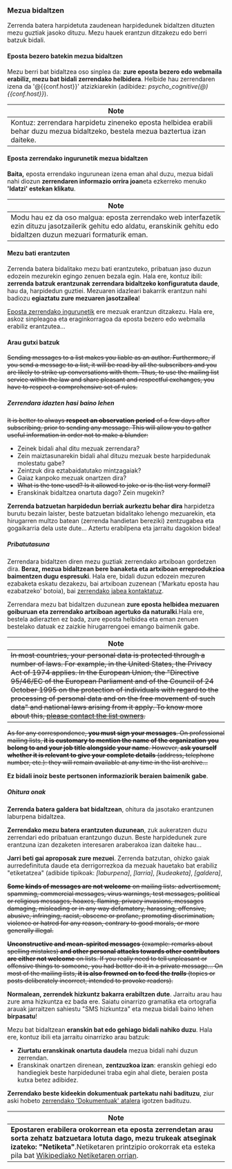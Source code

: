 ### <span id="sendmsg"></span>Mezua bidaltzen

Zerrenda batera harpidetuta zaudenean harpidedunek bidaltzen dituzten mezu guztiak jasoko dituzu. Mezu hauek erantzun ditzakezu edo berri batzuk bidali.

#### Eposta bezero batekin mezua bidaltzen

Mezu berri bat bidaltzea oso sinplea da: **zure eposta bezero edo webmaila erabiliz, mezu bat bidali zerrendako helbidera**. Helbide hau zerrendaren izena da '@{{conf.host}}' atzizkiarekin (adibidez: *psycho\_cognitive(@){{conf.host}}*).

| Note |
|------|
| Kontuz: zerrendara harpidetu zineneko eposta helbidea erabili behar duzu mezua bidaltzeko, bestela mezua baztertua izan daiteke. |

#### Eposta zerrendako ingurunetik mezua bidaltzen

**Baita,** eposta errendako ingurunean izena eman ahal duzu, mezua bidali nahi diozun **zerrendaren informazio orrira joan**eta ezkerreko menuko **'Idatzi' estekan klikatu**.

| Note |
|------|
| Modu hau ez da oso malgua: eposta zerrendako web interfazetik ezin dituzu jasotzailerik gehitu edo aldatu, eranskinik gehitu edo bidaltzen duzun mezuari formaturik eman. |

#### Mezu bati erantzuten

Zerrenda batera bidalitako mezu bati erantzuteko, pribatuan jaso duzun edozein mezurekin egingo zenuen bezala egin. Hala ere, kontuz ibili: **zerrenda batzuk erantzunak zerrendara bidaltzeko konfiguratuta daude**, hau da, harpidedun guztiei. Mezuaren idazleari bakarrik erantzun nahi badiozu **egiaztatu zure mezuaren jasotzailea**!

[Eposta zerrendako ingurunetik](#answeronline) ere mezuak erantzun ditzakezu. Hala ere, askoz sinpleagoa eta eraginkorragoa da eposta bezero edo webmaila erabiliz erantzutea...

#### <span id="rulesuser"></span>Arau gutxi batzuk

~~Sending messages to a list makes you liable as an author. Furthermore, if you send a message to a list, it will be read by all the subscribers and you are likely to strike up conversations with them. Thus, to use the mailing list service within the law and share pleasant and respectful exchanges, you have to respect a comprehensive set of rules.~~

##### Zerrendara idazten hasi baino lehen

~~It is better to always **respect an observation period** of a few days after subscribing, prior to sending any message. This will allow you to gather useful information in order not to make a blunder:~~

-   Zeinek bidali ahal ditu mezuak zerrendara?
-   Zein maiztasunarekin bidali ahal dituzu mezuak beste harpidedunak molestatu gabe?
-   Zeintzuk dira eztabaidatutako mintzagaiak?
-   Gaiaz kanpoko mezuak onartzen dira?
-   ~~What is the tone used? Is it allowed to joke or is the list very formal?~~
-   Eranskinak bidaltzea onartuta dago? Zein mugekin?

**Zerrenda batzuetan harpidedun berriak aurkeztu behar dira** harpidetza burutu bezain laister, beste batzuetan bidalitako lehengo mezuarekin, eta hirugarren multzo batean (zerrenda handietan bereziki) zentzugabea eta gogaikarria dela uste dute... Aztertu erabilpena eta jarraitu dagokion bidea!

##### Pribatutasuna

Zerrendara bidaltzen diren mezu guztiak zerrendako artxiboan gordetzen dira. **Beraz, mezua bidaltzean bere banaketa eta artxiboan erreprodukzioa baimentzen dugu espresuki**. Hala ere, bidali duzun edozein mezuren ezabaketa eskatu dezakezu, bai artxiboan zuzenean ('Markatu eposta hau ezabatzeko' botoia), bai [zerrendako jabea kontaktatuz](faquser#contactadmin.md).

Zerrendara mezu bat bidaltzen duzunean **zure eposta helbidea mezuaren goiburuan eta zerrendako artxiboan agertuko da naturalki**.Hala ere, bestela adierazten ez bada, zure eposta helbidea eta eman zenuen bestelako datuak ez zaizkie hirugarrengoei emango baimenik gabe.

| Note |
|------|
| ~~In most countries, your personal data is protected through a number of laws. For example, in the United States, the Privacy Act of 1974 applies. In the European Union, the "Directive 95/46/EC of the European Parliament and of the Council of 24 October 1995 on the protection of individuals with regard to the processing of personal data and on the free movement of such data" and national laws arising from it apply. To know more about this, [please contact the list owners](faquser#contactadmin.md).~~ |

~~As for any correspondence, **you must sign your messages**. On professional mailing lists, **it is customary to mention the name of the organization you belong to and your job title alongside your name**. However, **ask yourself whether it is relevant to give your complete details** (address, telephone number, etc.): they will remain available at any time in the list archive...~~

**Ez bidali inoiz beste pertsonen informaziorik beraien baimenik gabe**.

##### Ohitura onak

**Zerrenda batera galdera bat bidaltzean**, ohitura da jasotako erantzunen laburpena bidaltzea.

**Zerrendako mezu batera erantzuten duzunean**, zuk aukeratzen duzu zerrendari edo pribatuan erantzungo duzun. Beste harpidedunek zure erantzuna izan dezaketen interesaren araberakoa izan daiteke hau...

**Jarri beti gai aproposak zure mezuei**. Zerrenda batzutan, ohizko gaiak aurredefinituta daude eta derrigorrezkoa da mezuak hauetako bat erabiliz "etiketatzea" (adibide tipikoak: *\[laburpena\]*, *\[larria\]*, *\[kudeaketa\]*, *\[galdera\]*,

~~**Some kinds of messages are not welcome** on mailing lists: advertisement, spamming, commercial messages, virus warnings, test messages, political or religious messages, hoaxes, flaming, privacy invasions, messages damaging, misleading or in any way defamatory, harassing, offensive, abusive, infringing, racist, obscene or profane, promoting discrimination, violence or hatred for any reason, contrary to good morals, or more generally illegal.~~

~~**Unconstructive and mean-spirited messages** (example: remarks about spelling mistakes) **and other personal attacks towards other contributors are either not welcome** on lists. If you really need to tell unpleasant or offensive things to someone, you had better do it in a private message... On most of the mailing lists, **it is also frowned on to feed the *trolls*** (topics or posts deliberately incorrect, intended to provoke readers).~~

**Normalean, zerrendek hizkuntz bakarra erabiltzen dute**. Jarraitu arau hau zure ama hizkuntza ez bada ere. Saiatu oinarrizo gramatika eta ortografia arauak jarraitzen sahiestu "SMS hizkuntza" eta mezua bidali baino lehen **birpasatu**!

Mezu bat bidaltzean **eranskin bat edo gehiago bidali nahiko duzu**. Hala ere, kontuz ibili eta jarraitu oinarrizko arau batzuk:

-   **Ziurtatu eranskinak onartuta daudela** mezua bidali nahi duzun zerrendan.
-   Eranskinak onartzen direnean, **zentzuzkoa izan**: eranskin gehiegi edo handiegiek beste harpidedunei traba egin ahal diete, beraien posta kutxa betez adibidez.

**Zerrendako beste kideekin dokumentuak partekatu nahi badituzu**, ziur aski hobeto [zerrendako 'Dokumentuak' atalera](shared.md) igotzen badituzu.

| Note |
|------|
| **Epostaren erabilera orokorrean eta eposta zerrendetan arau sorta zehatz batzuetara lotuta dago, mezu trukeak atseginak izateko: "Netiketa"**.Netiketaren printzipio orokorrak eta esteka pila bat [Wikipediako Netiketaren orrian](http://eu.wikipedia.org/wiki/Netiketa). |


